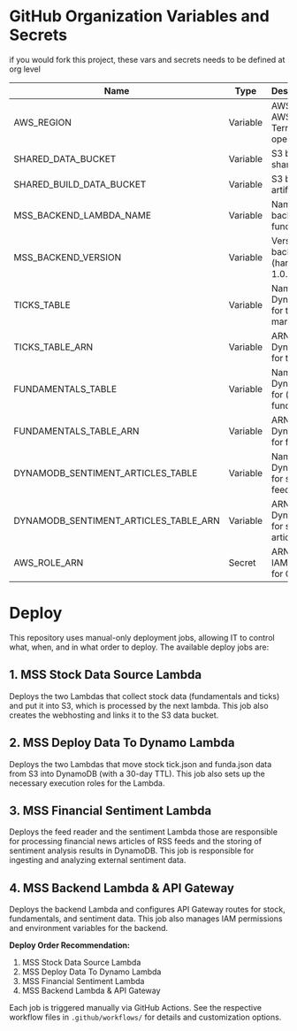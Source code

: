 # GitHub Organization Variables and Secrets

if you would fork this project, these vars and secrets needs to be defined at org level

| Name                                   | Type    | Description/Usage                                                                 |
|----------------------------------------|---------|----------------------------------------------------------------------------------|
| AWS_REGION                            | Variable| AWS region for all AWS CLI and Terraform operations                              |
| SHARED_DATA_BUCKET                    | Variable| S3 bucket for shared data                                                        |
| SHARED_BUILD_DATA_BUCKET               | Variable| S3 bucket for build artifacts                                                    |
| MSS_BACKEND_LAMBDA_NAME                | Variable| Name of the backend Lambda function                                              |
| MSS_BACKEND_VERSION                    | Variable| Version of the backend Lambda (hardcoded as 1.0.0 in workflow)                   |
| TICKS_TABLE                            | Variable| Name of the DynamoDB table for ticks (stock market data)                         |
| TICKS_TABLE_ARN                        | Variable| ARN of the DynamoDB table for ticks                                              |
| FUNDAMENTALS_TABLE                     | Variable| Name of the DynamoDB table for (stock) fundamentals                              |
| FUNDAMENTALS_TABLE_ARN                 | Variable| ARN of the DynamoDB table for fundamentals                                       |
| DYNAMODB_SENTIMENT_ARTICLES_TABLE      | Variable| Name of the DynamoDB table for sentiment (rss feed) articles                     |
| DYNAMODB_SENTIMENT_ARTICLES_TABLE_ARN  | Variable| ARN of the DynamoDB table for sentiment articles                                 |
| AWS_ROLE_ARN                           | Secret  | ARN of the AWS IAM role to assume for GitHub Actions                             |

# Deploy

This repository uses manual-only deployment jobs, allowing IT to control what, when, and in what order to deploy. The available deploy jobs are:

## 1. MSS Stock Data Source Lambda
Deploys the two Lambdas that collect stock data (fundamentals and ticks) and put it into S3, which is processed by the next lambda. This job also creates the webhosting and links it to the S3 data bucket.

## 2. MSS Deploy Data To Dynamo Lambda
Deploys the two Lambdas that move stock tick.json and funda.json data from S3 into DynamoDB (with a 30-day TTL). This job also sets up the necessary execution roles for the Lambda.

## 3. MSS Financial Sentiment Lambda
Deploys the feed reader and the sentiment Lambda those are responsible for processing financial news articles of RSS feeds and the storing of sentiment analysis results in DynamoDB. This job is responsible for ingesting and analyzing external sentiment data.

## 4. MSS Backend Lambda & API Gateway
Deploys the backend Lambda and configures API Gateway routes for stock, fundamentals, and sentiment data. This job also manages IAM permissions and environment variables for the backend.

**Deploy Order Recommendation:**
1. MSS Stock Data Source Lambda
2. MSS Deploy Data To Dynamo Lambda
3. MSS Financial Sentiment Lambda
4. MSS Backend Lambda & API Gateway

Each job is triggered manually via GitHub Actions. See the respective workflow files in `.github/workflows/` for details and customization options.
